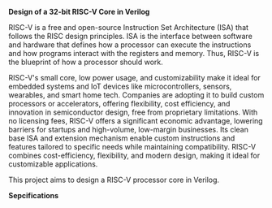 **Design of a 32-bit RISC-V Core in Verilog**

RISC-V is a free and open-source Instruction Set Architecture (ISA) that follows the RISC design principles. 
ISA is the interface between software and hardware that defines how a processor can execute the instructions and how programs interact with the registers and memory. 
Thus, RISC-V is the blueprint of how a processor should work.

RISC-V's small core, low power usage, and customizability make it ideal for embedded systems and IoT devices like microcontrollers, sensors, wearables, and smart home tech. Companies are adopting it to build custom processors or accelerators, offering flexibility, cost efficiency, and innovation in semiconductor design, free from proprietary limitations.
With no licensing fees, RISC-V offers a significant economic advantage, lowering barriers for startups and high-volume, low-margin businesses. Its clean base ISA and extension mechanism enable custom instructions and features tailored to specific needs while maintaining compatibility. RISC-V combines cost-efficiency, flexibility, and modern design, making it ideal for customizable applications.

This project aims to design a RISC-V processor core in Verilog.

**Sepcifications**
